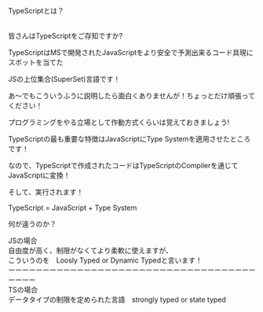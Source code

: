 
TypeScriptとは？

<br/>皆さんはTypeScriptをご存知ですか?

TypeScriptはMSで開発されたJavaScriptをより安全で予測出来るコード具現にスポットを当てた

JSの上位集合(SuperSet)言語です！

 

あ～でもこういうふうに説明したら面白くありませんが！ちょっとだけ頑張ってください！

プログラミングをやる立場として作動方式くらいは覚えておきましょう!

 

TypeScriptの最も重要な特徴はJavaScriptにType Systemを適用させたところです！

なので、TypeScriptで作成されたコードはTypeScriptのCompilerを通じてJavaScriptに変換！

そして、実行されます！

 

TypeScript = JavaScript + Type System

何が違うのか？

JSの場合<br/>
自由度が高く、制限がなくてより柔軟に使えますが、<br/>
こういうのを　Loosly Typed or Dynamic Typedと言います！<br/>
ーーーーーーーーーーーーーーーーーーーーーーーーーーーーーーーーーーーーーーーー<br/>
TSの場合<br/>
データタイプの制限を定められた言語　strongly typed or state typed
